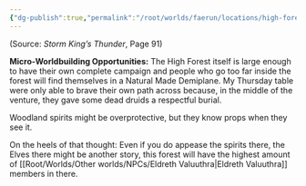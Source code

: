 ```yaml
---
{"dg-publish":true,"permalink":"/root/worlds/faerun/locations/high-forest/"}
---
```


(Source: *Storm King’s Thunder*, Page 91)

**Micro-Worldbuilding Opportunities:** The High Forest itself is large enough to have their own complete campaign and people who go too far inside the forest will find themselves in a Natural Made Demiplane. My Thursday table were only able to brave their own path across because, in the middle of the venture, they gave some dead druids a respectful burial.

Woodland spirits might be overprotective, but they know props when they see it.

On the heels of that thought: Even if you do appease the spirits there, the Elves there might be another story, this forest will have the highest amount of [[Root/Worlds/Other worlds/NPCs/Eldreth Valuuthra\|Eldreth Valuuthra]] members in there.
